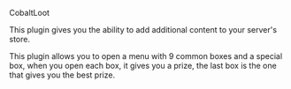 CobaltLoot

This plugin gives you the ability to add additional content to your server's store.

This plugin allows you to open a menu with 9 common boxes and a special box, when you open each box, it gives you a prize, the last box is the one that gives you the best prize.
